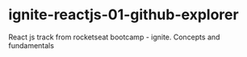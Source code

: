 # ignite-reactjs-01-github-explorer
React js track from rocketseat bootcamp - ignite. Concepts and fundamentals
